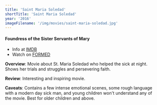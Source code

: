 ```yaml
---
title: 'Saint Maria Soledad'
shortTitle: 'Saint Maria Soledad'
year: '2016'
imageFilename: '/img/movies/saint-maria-soledad.jpg'
---
```


#### Foundress of the Sister Servants of Mary

* Info at [IMDB](https://www.imdb.com/title/tt4671772/)
* Watch on [FORMED](https://watch.formed.org/saint-maria-soledad-foundress-of-the-sister-servants-of-mary)

**Overview**: Movie about St. Maria Soledad who helped the sick at night. Shows her trials and struggles and persevering faith.

**Review**: Interesting and inspiring movie.

**Caveats**: Contains a few intense emotional scenes, some rough language with a modern day sick man, and young children won't understand any of the movie. Best for older children and above.